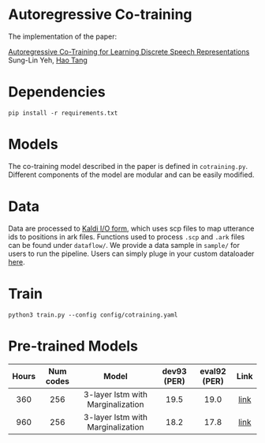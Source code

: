 # Autoregressive Co-training

The implementation of the paper:

[Autoregressive Co-Training for Learning Discrete Speech Representations](https://arxiv.org/abs/2203.15840) \
Sung-Lin Yeh, [Hao Tang](https://homepages.inf.ed.ac.uk/htang2/index.html)

# Dependencies
```
pip install -r requirements.txt
```

# Models
The co-training model described in the paper is defined in `cotraining.py`. Different components of the model
are modular and can be easily modified.

# Data
Data are processed to [Kaldi I/O form](https://kaldi-asr.org/doc/io.html), 
which uses scp files to map utterance ids to positions in ark files. Functions used to process `.scp` and `.ark` files 
can be found under `dataflow/`. We provide a data sample in `sample/` for users to run the pipeline. Users can simply pluge in 
your custom dataloader [here](https://github.com/30stomercury/autoregressive-co-training/blob/d88d7e6c3f02085be8f0698ba2fde667b4d5349e/train.py#L36).

# Train
```
python3 train.py --config config/cotraining.yaml
```
# Pre-trained Models
Hours  | Num codes | Model | dev93 (PER) | eval92 (PER) | Link
:-------------: | :-------------: | :-------------: | :-------------: | :-------------: | :-------------: | 
360  | 256 | 3-layer lstm with Marginalization | 19.5 | 19.0 | [link](https://drive.google.com/drive/u/1/folders/18lNV9Fz1ypnTo7Ivx0nVTFeV1EGk-avd)
960  | 256 | 3-layer lstm with Marginalization | 18.2 | 17.8 | [link](https://drive.google.com/drive/u/1/folders/12KuEn9UBTUBl2qetZLypXsHPPEQGYmby) 
